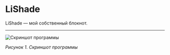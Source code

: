 # LiShade

LiShade — мой собственный блокнот.

---

![Скриншот программы](Images/image.png)

*Рисунок 1. Скриншот программы*